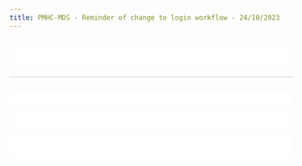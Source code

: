 ```yaml
---
title: PMHC-MDS - Reminder of change to login workflow - 24/10/2023
---
```


<div style="margin:0px auto;max-width:600px;">   
  <table align="center" border="0" cellpadding="0" cellspacing="0" role="presentation" style="width:100%;">
    <tbody>
      <tr>
        <td style="direction:ltr;font-size:0px;padding:20px 0;padding-bottom:0px;padding-top:0px;text-align:center;">
          <!--[if mso | IE]><table role="presentation" border="0" cellpadding="0" cellspacing="0"><tr><td class="" style="vertical-align:top;width:600px;" ><![endif]-->
            
          <div class="mj-column-per-100 mj-outlook-group-fix" style="font-size:0px;text-align:left;direction:ltr;display:inline-block;vertical-align:top;width:100%;">
        
            <table border="0" cellpadding="0" cellspacing="0" role="presentation" style="vertical-align:top;" width="100%">
              <tbody>
          
                <tr>
                  <td align="center" style="font-size:0px;padding:16px 50px 0px 50px;padding-top:16px;padding-right:50px;padding-bottom:0px;padding-left:50px;word-break:break-word;">
                  
                    <table border="0" cellpadding="0" cellspacing="0" role="presentation" style="border-collapse:collapse;border-spacing:0px;">
                      <tbody>
                        <tr>
                          <td style="width:500px;">
              
                            <img alt="Logicly logo" src="https://www.logicly.com.au/_nuxt/img/0_Logicly_Logo.082ec42.svg" style="border:none;display:block;outline:none;text-decoration:none;height:auto;width:100%;font-size:13px;" title="" width="500" height="auto">
    
                          </td>
                        </tr>
                      </tbody>
                    </table>
    
                   </td>
                </tr>
            
               </tbody>
            </table>
    
           </div>
    
           <!--[if mso | IE]></td></tr></table><![endif]-->
        </td>
      </tr>
    </tbody>
  </table>
</div>

<div style="background:#ffffff;background-color:#ffffff;margin:0px auto;max-width:600px;">     
  <table align="center" border="0" cellpadding="0" cellspacing="0" role="presentation" style="background:#ffffff;background-color:#ffffff;width:100%;">
    <tbody>
      <tr>
        <td style="direction:ltr;font-size:0px;padding:20px 0px 0px 0px;padding-bottom:0px;padding-left:0px;padding-right:0px;text-align:center;">
          <!--[if mso | IE]><table role="presentation" border="0" cellpadding="0" cellspacing="0"><tr><td class="" style="vertical-align:top;width:600px;" ><![endif]-->
            
          <div class="mj-column-per-100 mj-outlook-group-fix" style="font-size:0px;text-align:left;direction:ltr;display:inline-block;vertical-align:top;width:100%;">
        
            <table border="0" cellpadding="0" cellspacing="0" role="presentation" style="vertical-align:top;" width="100%">
              <tbody>
          
                <tr>
                  <td align="left" style="font-size:0px;padding:0px 25px 0px 25px;padding-top:0px;padding-right:25px;padding-bottom:0px;padding-left:25px;word-break:break-word;">
                  
                    <div style="font-family:Ubuntu, Helvetica, Arial, sans-serif;font-size:20px;letter-spacing:normal;line-height:22px;text-align:left;color:#55575d;"><h1 class="text-build-content" data-testid="6hyC4sxQQ__Ybyfr9-ooU"><span style="color:#575756;font-family:Arial;font-size:20px;">PMHC-MDS - Reminder of change to login workflow</span></h1></div>
    
                  </td>
                </tr>
            
                <tr>
                  <td align="left" style="font-size:0px;padding:0px 25px 0px 25px;padding-top:0px;padding-bottom:0px;word-break:break-word;">
                  
                    <div style="font-family:Ubuntu, Helvetica, Arial, sans-serif;font-size:13px;letter-spacing:normal;line-height:22px;text-align:left;color:#55575d;"><p class="text-build-content" data-testid="44YkHz-zqV4H_FDvXcY8D"><span style="color:#55575d;font-family:Arial;font-size:13px;">Dear PMHC-MDS user,</span></p><p class="text-build-content" data-testid="44YkHz-zqV4H_FDvXcY8D"><span style="color:#55575d;font-family:Arial;font-size:13px;">As per our recent communication Logicly will be releasing the new authentication process and associated login workflow change on Monday the 30th October 2023. The details sent originally are included again below.</span></p><p class="text-build-content" data-testid="44YkHz-zqV4H_FDvXcY8D"><span style="color:#55575d;font-family:Arial;font-size:13px;">Please email support@pmhc-mds.com if you have any questions or issues.</span></p><p class="text-build-content" data-testid="44YkHz-zqV4H_FDvXcY8D"><span style="color:#55575d;font-family:Arial;font-size:13px;">Thank you</span></p><p class="text-build-content" data-testid="44YkHz-zqV4H_FDvXcY8D"><span style="color:#55575d;font-family:Arial;font-size:13px;">The PMHC-MDS team at Logicly</span></p></div>
    
                  </td>
                </tr>
            
              </tbody>
            </table>
    
           </div>
    
            <!--[if mso | IE]></td></tr></table><![endif]-->
        </td>
      </tr>
    </tbody>
  </table>
</div>

<div style="font-size: 0px; justify-self: center; padding: 10px 25px; width: 100%; word-break: break-word;"><p class="divider" style="font-size: 1px; margin: 0px auto; border-top: 2px solid rgb(230, 230, 230); width: 100%;"></p></div>

<div style="background:#ffffff;background-color:#ffffff;margin:0px auto;max-width:600px;">     
  <table align="center" border="0" cellpadding="0" cellspacing="0" role="presentation" style="background:#ffffff;background-color:#ffffff;width:100%;">
    <tbody>
      <tr>
        <td style="direction:ltr;font-size:0px;padding:20px 0px 0px 0px;padding-bottom:0px;padding-left:0px;padding-right:0px;text-align:center;">
          <!--[if mso | IE]><table role="presentation" border="0" cellpadding="0" cellspacing="0"><tr><td class="" style="vertical-align:top;width:600px;" ><![endif]-->
            
          <div class="mj-column-per-100 mj-outlook-group-fix" style="font-size:0px;text-align:left;direction:ltr;display:inline-block;vertical-align:top;width:100%;">
        
            <table border="0" cellpadding="0" cellspacing="0" role="presentation" style="vertical-align:top;" width="100%">
              <tbody>
          
                <tr>
                  <td align="left" style="font-size:0px;padding:0px 25px 0px 25px;padding-top:0px;padding-right:25px;padding-bottom:0px;padding-left:25px;word-break:break-word;">
                  
                    <div style="font-family:Ubuntu, Helvetica, Arial, sans-serif;font-size:20px;letter-spacing:normal;line-height:22px;text-align:left;color:#55575d;"><h1 class="text-build-content" data-testid="6hyC4sxQQ__Ybyfr9-ooU"><span style="color:#575756;font-family:Arial;font-size:20px;">PMHC-MDS - Change to login workflow</span></h1></div>
    
                  </td>
                </tr>
            
                <tr>
                  <td align="left" style="font-size:0px;padding:0px 25px 0px 25px;padding-top:0px;padding-bottom:0px;word-break:break-word;">
                  
                    <div style="font-family:Ubuntu, Helvetica, Arial, sans-serif;font-size:13px;letter-spacing:normal;line-height:22px;text-align:left;color:#55575d;"><p class="text-build-content" data-testid="44YkHz-zqV4H_FDvXcY8D"><span style="color:#55575d;font-family:Arial;font-size:13px;">Dear PMHC-MDS user,</span></p><p class="text-build-content" data-testid="44YkHz-zqV4H_FDvXcY8D"><span style="color:#55575d;font-family:Arial;font-size:13px;">As part of Logicly’s ongoing commitment to data security and in response to the Australian Signals Directorate’s Information Security Manual guidance, we are introducing a new authentication process for accessing the PMHC-MDS.</span></p><h2 class="text-build-content" data-testid="44YkHz-zqV4H_FDvXcY8D"><span style="color:#575756;font-family:Arial;font-size:24px;">What is changing?</span></h2><p class="text-build-content" data-testid="44YkHz-zqV4H_FDvXcY8D"><span style="color:#55575d;font-family:Arial;font-size:13px;">The immediate change for users will be a requirement to use your full email address as your username when logging in to the application. Once you’ve entered your full email address on the first screen you’ll be asked to enter your password on a second screen, and then you will access the application as normal. See examples below.</span></p></div>
    
                  </td>
                </tr>
            
              </tbody>
            </table>
    
           </div>
    
            <!--[if mso | IE]></td></tr></table><![endif]-->
        </td>
      </tr>
    </tbody>
  </table>
</div>
<div style="background:#ffffff;background-color:#ffffff;margin:0px auto;max-width:600px;">
        
  <table align="center" border="0" cellpadding="0" cellspacing="0" role="presentation" style="background:#ffffff;background-color:#ffffff;width:100%;">
    <tbody>
      <tr>
        <td style="direction:ltr;font-size:0px;padding:0px 0px 20px 0px;padding-left:0px;padding-right:0px;padding-top:0px;text-align:center;">
          <!--[if mso | IE]><table role="presentation" border="0" cellpadding="0" cellspacing="0"><tr><td class="" style="vertical-align:top;width:300px;" ><![endif]-->
            
          <div class="mj-column-per-50 mj-outlook-group-fix" style="font-size:0px;text-align:left;direction:ltr;display:inline-block;vertical-align:top;width:100%;">
        
            <table border="0" cellpadding="0" cellspacing="0" role="presentation" style="vertical-align:top;" width="100%">
              <tbody>
          
                <tr>
                  <td align="left" style="font-size:0px;padding:10px 25px;padding-top:0px;padding-bottom:0px;word-break:break-word;">
                  
                    <div style="font-family:Arial, sans-serif;font-size:13px;letter-spacing:normal;line-height:1;text-align:left;color:#000000;"><p class="text-build-content" style="text-align:center;" data-testid="YVlGNwtxjhZwhE3H3WTNe">First step</p></div>
    
                  </td>
                </tr>
            
                <tr>
                  <td align="center" style="font-size:0px;padding:10px 25px;word-break:break-word;">
                  
                    <table border="0" cellpadding="0" cellspacing="0" role="presentation" style="border-collapse:collapse;border-spacing:0px;">
                      <tbody>
                        <tr>
                          <td style="width:250px;">
              
                            <img alt="Enter email address" src="https://drive.google.com/uc?export=view&amp;id=13PdpzLWvaTTVX8vc4ggoQ5wChkbRLU9Y" style="border:none;display:block;outline:none;text-decoration:none;height:auto;width:100%;font-size:13px;" title="" width="250" height="auto">
    
                          </td>
                        </tr>
                      </tbody>
                    </table>
    
                  </td>
                </tr>
            
              </tbody>
            </table>
    
          </div>
    
          <!--[if mso | IE]></td><td class="" style="vertical-align:top;width:300px;" ><![endif]-->
            
          <div class="mj-column-per-50 mj-outlook-group-fix" style="font-size:0px;text-align:left;direction:ltr;display:inline-block;vertical-align:top;width:100%;">
        
            <table border="0" cellpadding="0" cellspacing="0" role="presentation" style="vertical-align:top;" width="100%">
              <tbody>
          
                <tr>
                  <td align="left" style="font-size:0px;padding:10px 25px;padding-top:0px;padding-bottom:0px;word-break:break-word;">
                  
                    <div style="font-family:Arial, sans-serif;font-size:13px;letter-spacing:normal;line-height:1;text-align:left;color:#000000;"><p class="text-build-content" style="text-align:center;" data-testid="NWF_QzY_26pgjc3GH0n2Y">Second step</p></div>
    
                  </td>
                </tr>
            
                <tr>
                  <td align="center" style="font-size:0px;padding:10px 25px;word-break:break-word;">
                  
                    <table border="0" cellpadding="0" cellspacing="0" role="presentation" style="border-collapse:collapse;border-spacing:0px;">
                      <tbody>
                        <tr>
                          <td style="width:250px;">
              
                            <img alt="Enter password" src="https://drive.google.com/uc?export=view&amp;id=13PdpzLWvaTTVX8vc4ggoQ5wChkbRLU9Y" style="border:none;display:block;outline:none;text-decoration:none;height:auto;width:100%;font-size:13px;" title="" width="250" height="auto">
    
                          </td>
                        </tr>
                      </tbody>
                    </table>
    
                  </td>
                </tr>
            
              </tbody>
            </table>
    
          </div>
    
          <!--[if mso | IE]></td></tr></table><![endif]-->
        </td>
      </tr>
    </tbody>
  </table>
</div>
<div style="background:#ffffff;background-color:#ffffff;margin:0px auto;max-width:600px;">
  <table align="center" border="0" cellpadding="0" cellspacing="0" role="presentation" style="background:#ffffff;background-color:#ffffff;width:100%;">
    <tbody>
      <tr>
        <td style="direction:ltr;font-size:0px;padding:20px 0;text-align:center;">
          <!--[if mso | IE]><table role="presentation" border="0" cellpadding="0" cellspacing="0"><tr><td class="" style="vertical-align:top;width:600px;" ><![endif]-->
            
          <div class="mj-column-per-100 mj-outlook-group-fix" style="font-size:0px;text-align:left;direction:ltr;display:inline-block;vertical-align:top;width:100%;">
        
            <table border="0" cellpadding="0" cellspacing="0" role="presentation" style="vertical-align:top;" width="100%">
              <tbody>
                <tr>
                  <td align="left" style="font-size:0px;padding:10px 25px;padding-top:0px;padding-bottom:0px;word-break:break-word;">
                  
                    <div style="font-family:Ubuntu, Helvetica, Arial, sans-serif;font-size:13px;letter-spacing:normal;line-height:22px;text-align:left;color:#55575d;"><h2 class="text-build-content" data-testid="tYUlYss3zjxwtE9DyCa65"><span style="color:#575756;font-family:Arial;font-size:24px;">When will this happen?</span></h2><p class="text-build-content" data-testid="tYUlYss3zjxwtE9DyCa65"><span style="color:#55575d;font-size:13px;">Logicly intends to release this change in October. A reminder email will be sent in the days prior to the change.</span></p><h2 class="text-build-content" data-testid="tYUlYss3zjxwtE9DyCa65"><span style="color:#575756;font-family:Arial;font-size:24px;">Why is this happening?</span></h2><p class="text-build-content" data-testid="tYUlYss3zjxwtE9DyCa65"><span style="color:#55575d;font-size:13px;">The change is being made in order to enable or enhance multi-factor authentication (MFA) within the application and to facilitate future security improvements around the authentication and authorisation process.</span></p><p class="text-build-content" data-testid="tYUlYss3zjxwtE9DyCa65"><span style="color:#55575d;font-size:13px;">Also, by capturing the email addresses in the first step, the login process can be tailored to different organisation’s requirements in the future. For example, login could be handled using the same details as you use to login to your organisation’s systems. This is known as Single Sign On or SSO.</span></p><p class="text-build-content" data-testid="tYUlYss3zjxwtE9DyCa65"><span style="color:#55575d;font-size:13px;">Note that MFA will be rolled out progressively in the near future on a schedule yet to be agreed. You will be informed well prior to MFA being required with a timeline and supporting documentation.</span></p><p class="text-build-content" data-testid="tYUlYss3zjxwtE9DyCa65"><span style="color:#55575d;font-size:13px;">Please email support@pmhc-mds.com if you have any questions or issues.</span></p><p class="text-build-content" data-testid="tYUlYss3zjxwtE9DyCa65"><span style="color:#55575d;font-size:13px;">Thank you</span></p><p class="text-build-content" data-testid="tYUlYss3zjxwtE9DyCa65"><span style="color:#55575d;font-size:13px;">The PMHC-MDS team at Logicly</span></p><p class="text-build-content" data-testid="tYUlYss3zjxwtE9DyCa65">&nbsp;</p></div>
    
                  </td>
                </tr>
            
              </tbody>
            </table>
    
          </div>
    
          <!--[if mso | IE]></td></tr></table><![endif]-->
        </td>
      </tr>
    </tbody>
  </table>
</div>
